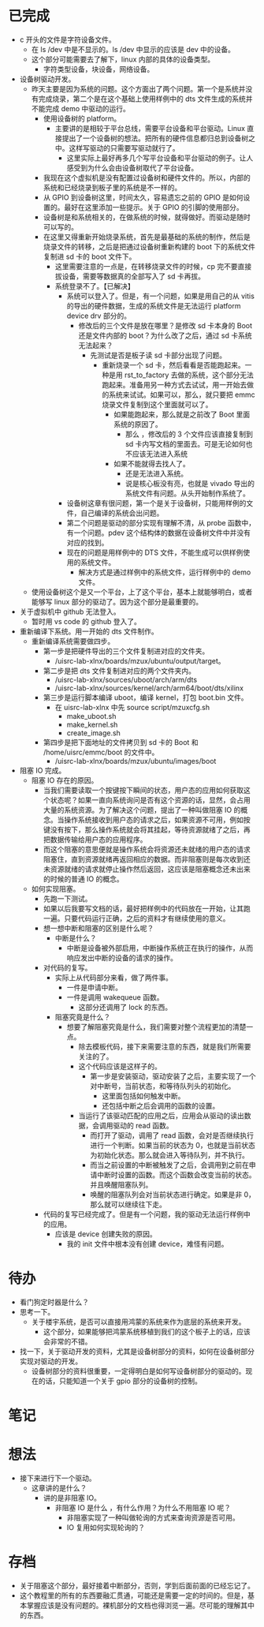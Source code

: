 # 已完成
- c 开头的文件是字符设备文件。
	- 在 ls /dev 中是不显示的。ls /dev 中显示的应该是 dev 中的设备。
	- 这个部分可能需要去了解下，linux 内部的具体的设备类型。
		- 字符类型设备，块设备，网络设备。
- 设备树驱动开发。
	- 昨天主要是因为系统的问题。这个方面出了两个问题。第一个是系统并没有完成烧录，第二个是在这个基础上使用样例中的 dts 文件生成的系统并不能完成 demo 中驱动的运行。
		- 使用设备树的 platform。
			- 主要讲的是相较于平台总线，需要平台设备和平台驱动。Linux 直接提出了一个设备树的想法。把所有的硬件信息都归总到设备树之中。这样写驱动的只需要写驱动就行了。
				- 这里实际上最好再多几个写平台设备和平台驱动的例子。让人感受到为什么会由设备树取代了平台设备。
		- 我现在这个虚拟机是没有配置过设备树和硬件文件的。所以，内部的系统和已经烧录到板子里的系统是不一样的。
		- 从 GPIO 到设备树这里，时间太久，容易遗忘之前的 GPIO 是如何设置的。最好在这里添加一些提示。关于 GPIO 的引脚的使用部分。
		- 设备树是和系统相关的，在做系统的时候，就得做好。而驱动是随时可以写的。
		- 在这里又得重新开始烧录系统，首先是最基础的系统的制作，然后是烧录文件的转移，之后是把通过设备树重新构建的 boot 下的系统文件复制进 sd 卡的 boot 文件下。
			- 这里需要注意的一点是，在转移烧录文件的时候，cp 完不要直接拔设备，需要等数据真的全部写入了 sd 卡再拔。
			- 系统登录不了。【已解决】
				- 系统可以登入了。但是，有一个问题，如果是用自己的从 vitis 的导出的硬件数据，生成的系统文件是无法运行 platform device drv 部分的。
					- 修改后的三个文件是放在哪里？是修改 sd 卡本身的 Boot 还是文件内部的 boot？为什么改了之后，通过 sd 卡系统无法起来？
						- 先测试是否是板子读 sd 卡部分出现了问题。
							- 重新烧录一个 sd 卡，然后看看是否能跑起来。一种是用 rst_to_factory 去做的系统，这个部分无法跑起来。准备用另一种方式去试试，用一开始去做的系统来试试。如果可以，那么，就只要把 emmc 烧录文件复制到这个里面就可以了。
								- 如果能跑起来，那么就是之前改了 Boot 里面系统的原因了。
									- 那么 ，修改后的 3 个文件应该直接复制到 sd 卡内写文档的里面去。可是无论如何也不应该无法进入系统
								- 如果不能就得去找人了。
									- 还是无法进入系统。
									- 说是核心板没有亮，也就是 vivado 导出的系统文件有问题。从头开始制作系统了。 
				- 设备树这章有很问题，第一个是关于设备树，只能用样例的文件，自己编译的系统会出问题。
				- 第二个问题是驱动的部分实现有理解不清，从 probe 函数中，有一个问题。pdev 这个结构体的数据在设备树文件中并没有对应的找到。
				- 现在的问题是用样例中的 DTS 文件，不能生成可以供样例使用的系统文件。
					- 解决方式是通过样例中的系统文件，运行样例中的 demo 文件。
	- 使用设备树这个是又一个平台，上了这个平台，基本上就能够明白，或者能够写 linux 部分的驱动了。因为这个部分是最重要的。
- 关于虚拟机中 github 无法登入。
	- 暂时用 vs code 的 github 登入了。
- 重新编译下系统。用一开始的 dts 文件制作。
	- 重新编译系统需要做四步。
		- 第一步是把硬件导出的三个文件复制进对应的文件夹。
			-  /uisrc-lab-xlnx/boards/mzux/ubuntu/output/target。
		- 第二步是把 dts 文件复制进对应的两个文件夹内。
			- /uisrc-lab-xlnx/sources/uboot/arch/arm/dts
			- /uisrc-lab-xlnx/sources/kernel/arch/arm64/boot/dts/xilinx
		- 第三步是运行脚本编译 uboot，编译 kernel，打包 boot.bin 文件。
			- 在 uisrc-lab-xlnx 中先 source script/mzuxcfg.sh
				- make_uboot.sh
				- make_kernel.sh
				- create_image.sh
		- 第四步是把下面地址的文件拷贝到 sd 卡的 Boot 和 /home/uisrc/emmc/boot 的文件中。
			- /uisrc-lab-xlnx/boards/mzux/ubuntu/images/boot
- 阻塞 IO 完成。
	- 阻塞 IO 存在的原因。
		- 当我们需要读取一个按键按下瞬间的状态，用户态的应用如何获取这个状态呢？如果一直向系统询问是否有这个资源的话，显然，会占用大量的系统资源。为了解决这个问题，提出了一种叫做阻塞 IO 的概念。当操作系统接收到用户态的请求之后，如果资源不可用，例如按键没有按下，那么操作系统就会将其挂起，等待资源就绪了之后，再把数据传输给用户态的应用程序。
		- 而这个阻塞的意思便就是操作系统会将资源还未就绪的用户态的请求阻塞住，直到资源就绪再返回相应的数据。而非阻塞则是每次收到还未资源就绪的请求就停止操作然后返回，这应该是阻塞概念还未出来的时候的普通 IO 的概念。
	- 如何实现阻塞。
		- 先跑一下测试。
		- 如果以后我要写文档的话，最好把样例中的代码放在一开始，让其跑一遍。只要代码运行正确，之后的资料才有继续使用的意义。
		- 想一想中断和阻塞的区别是什么呢？
			- 中断是什么？
				- 中断是设备被外部启用，中断操作系统正在执行的操作，从而响应发出中断的设备的请求的操作。
		- 对代码的复写。
			- 实际上从代码部分来看，做了两件事。
				- 一件是申请中断。
				- 一件是调用 wakequeue 函数。
					- 这部分还调用了 lock 的东西。
			- 阻塞究竟是什么？
				- 想要了解阻塞究竟是什么，我们需要对整个流程更加的清楚一点。
					- 除去模板代码，接下来需要注意的东西，就是我们所需要关注的了。
					- 这个代码应该是这样子的。
						- 第一步是安装驱动，驱动安装了之后，主要实现了一个对中断号，当前状态，和等待队列头的初始化。
							- 这里面包括如何触发中断。
							- 还包括中断之后会调用的函数的设置。
					- 当运行了该驱动匹配的应用之后，应用会从驱动的读出数据，会调用驱动的 read 函数。
						- 而打开了驱动，调用了 read 函数，会对是否继续执行进行一个判断。如果当前的状态为 0，也就是当前状态为初始化状态。那么就会进入等待队列，并不执行。
						- 而当之前设置的中断被触发了之后，会调用到之前在申请中断时设置的函数。而这个函数会改变当前的状态。并且唤醒阻塞队列。
						- 唤醒的阻塞队列会对当前状态进行确定。如果是非 0，那么就可以继续往下走。
		- 代码的复写已经完成了。但是有一个问题，我的驱动无法运行样例中的应用。
			- 应该是 device 创建失败的原因。
				- 我的 init 文件中根本没有创建 device，难怪有问题。
# 待办
- 看门狗定时器是什么？
- 思考一下。
	- 关于楼宇系统，是否可以直接用鸿蒙的系统来作为底层的系统来开发。
		- 这个部分，如果能够把鸿蒙系统移植到我们的这个板子上的话，应该会非常的不错。
- 找一下，关于驱动开发的资料，尤其是设备树部分的资料，如何在设备树部分实现对驱动的开发。
	- 设备树部分的资料很重要，一定得明白是如何写设备树部分的驱动的。现在的话，只能知道一个关于 gpio 部分的设备树的控制。
# 笔记

# 想法
- 接下来进行下一个驱动。
	- 这章讲的是什么？
		- 讲的是非阻塞 IO。
			- 非阻塞 IO 是什么 ，有什么作用？为什么不用阻塞 IO 呢？
				- 非阻塞实现了一种叫做轮询的方式来查询资源是否可用。
				- IO 复用如何实现轮询的？


# 存档
- 关于阻塞这个部分，最好接着中断部分，否则，学到后面前面的已经忘记了。
- 这个教程里的所有的东西要融汇贯通，可能还是需要一定的时间的。但是，基本掌握应该是没有问题的。裸机部分的文档也得浏览一遍。尽可能的理解其中的东西。